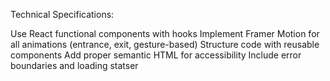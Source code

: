 Technical Specifications:

Use React functional components with hooks
Implement Framer Motion for all animations (entrance, exit, gesture-based)
Structure code with reusable components
Add proper semantic HTML for accessibility
Include error boundaries and loading statser